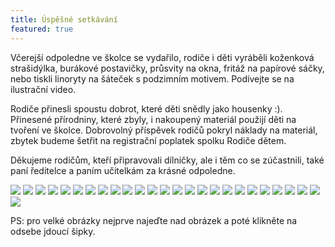 ```yaml
---
title: Úspěšné setkávání
featured: true
---
```


Včerejší odpoledne ve školce se vydařilo, rodiče i děti vyráběli koženková strašidýlka, burákové postavičky, průsvity na okna, fritáž na papírové sáčky, nebo tiskli linoryty na šáteček s podzimním motivem. Podívejte se na ilustrační video.

Rodiče přinesli spoustu dobrot, které děti snědly jako housenky :). Přinesené přírodniny, které zbyly, i nakoupený materiál použijí děti na tvoření ve školce. Dobrovolný příspěvek rodičů pokryl náklady na materiál, zbytek budeme šetřit na registrační poplatek spolku Rodiče dětem.

Děkujeme rodičům, kteří připravovali dílničky, ale i těm co se zúčastnili, také paní ředitelce a paním učitelkám za krásné odpoledne.

<script src="http://ajax.googleapis.com/ajax/libs/jquery/1.11.1/jquery.min.js"></script> <!-- 33 KB -->
<link  href="http://fotorama.s3.amazonaws.com/4.6.2/fotorama.css" rel="stylesheet"> <!-- 3 KB -->
<script src="http://fotorama.s3.amazonaws.com/4.6.2/fotorama.js"></script> <!-- 16 KB -->

<div class="fotorama" data-width="432" data-height="287" data-allowfullscreen="native">
  <img src="/assets/images/setkavani/thumbs/setkavani_467.JPG" data-full="/assets/images/setkavani/setkavani_467.JPG"/>
  <img src="/assets/images/setkavani/thumbs/setkavani_463.JPG" data-full="/assets/images/setkavani/setkavani_463.JPG"/>
  <img src="/assets/images/setkavani/thumbs/setkavani_464.JPG" data-full="/assets/images/setkavani/setkavani_464.JPG"/>
  <img src="/assets/images/setkavani/thumbs/setkavani_465.JPG" data-full="/assets/images/setkavani/setkavani_465.JPG"/>
  <img src="/assets/images/setkavani/thumbs/setkavani_471.JPG" data-full="/assets/images/setkavani/setkavani_471.JPG"/>
  <img src="/assets/images/setkavani/thumbs/setkavani_474.JPG" data-full="/assets/images/setkavani/setkavani_474.JPG"/>
  <img src="/assets/images/setkavani/thumbs/setkavani_478.JPG" data-full="/assets/images/setkavani/setkavani_478.JPG"/>
  <img src="/assets/images/setkavani/thumbs/setkavani_480.JPG" data-full="/assets/images/setkavani/setkavani_480.JPG"/>
  <img src="/assets/images/setkavani/thumbs/setkavani_484.JPG" data-full="/assets/images/setkavani/setkavani_484.JPG"/>
  <img src="/assets/images/setkavani/thumbs/setkavani_485.JPG" data-full="/assets/images/setkavani/setkavani_485.JPG"/>
  <img src="/assets/images/setkavani/thumbs/setkavani_488.JPG" data-full="/assets/images/setkavani/setkavani_488.JPG"/>
  <img src="/assets/images/setkavani/thumbs/setkavani_491.JPG" data-full="/assets/images/setkavani/setkavani_491.JPG"/>
  <img src="/assets/images/setkavani/thumbs/setkavani_492.JPG" data-full="/assets/images/setkavani/setkavani_492.JPG"/>
  <img src="/assets/images/setkavani/thumbs/setkavani_494.JPG" data-full="/assets/images/setkavani/setkavani_494.JPG"/>
  <img src="/assets/images/setkavani/thumbs/setkavani_496.JPG" data-full="/assets/images/setkavani/setkavani_496.JPG"/>
  <img src="/assets/images/setkavani/thumbs/setkavani_498.JPG" data-full="/assets/images/setkavani/setkavani_498.JPG"/>
  <img src="/assets/images/setkavani/thumbs/setkavani_502.JPG" data-full="/assets/images/setkavani/setkavani_502.JPG"/>
  <img src="/assets/images/setkavani/thumbs/setkavani_503.JPG" data-full="/assets/images/setkavani/setkavani_503.JPG"/>
  <img src="/assets/images/setkavani/thumbs/setkavani_504.JPG" data-full="/assets/images/setkavani/setkavani_504.JPG"/>
  <img src="/assets/images/setkavani/thumbs/setkavani_507.JPG" data-full="/assets/images/setkavani/setkavani_507.JPG"/>
  <img src="/assets/images/setkavani/thumbs/setkavani_509.JPG" data-full="/assets/images/setkavani/setkavani_509.JPG"/>
  <img src="/assets/images/setkavani/thumbs/setkavani_513.JPG" data-full="/assets/images/setkavani/setkavani_513.JPG"/>
  <img src="/assets/images/setkavani/thumbs/setkavani_514.JPG" data-full="/assets/images/setkavani/setkavani_514.JPG"/>
  <img src="/assets/images/setkavani/thumbs/setkavani_515.JPG" data-full="/assets/images/setkavani/setkavani_515.JPG"/>
  <img src="/assets/images/setkavani/thumbs/setkavani_516.JPG" data-full="/assets/images/setkavani/setkavani_516.JPG"/>
  <img src="/assets/images/setkavani/thumbs/setkavani_517.JPG" data-full="/assets/images/setkavani/setkavani_517.JPG"/>
</div>

PS: pro velké obrázky nejprve najeďte nad obrázek a poté klikněte na odsebe jdoucí šipky.
